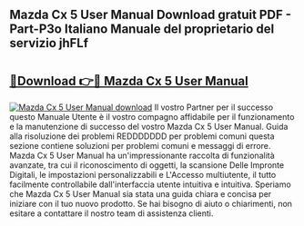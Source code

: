 ## Mazda Cx 5 User Manual Download gratuit PDF - Part-P3o Italiano Manuale del proprietario del servizio jhFLf

# <h2><a href="http://dffpwbc.blite.top/?on=Mazda+Cx+5+User+Manual">🔗Download 👉🔴 Mazda Cx 5 User Manual</a></h2>

[![Mazda Cx 5 User Manual download](https://i.imgur.com/lujVjoI.png)](http://dffpwbc.blite.top/?on=Mazda+Cx+5+User+Manual)
Il vostro Partner per il successo questo Manuale Utente è il vostro compagno affidabile per il funzionamento e la manutenzione di successo del vostro Mazda Cx 5 User Manual. Guida alla risoluzione dei problemi REDDDDDDD per problemi comuni questa sezione contiene soluzioni per problemi comuni e messaggi di errore. Mazda Cx 5 User Manual ha un'impressionante raccolta di funzionalità avanzate, tra cui il riconoscimento di oggetti, la scansione Delle Impronte Digitali, le impostazioni personalizzabili e L'Accesso multiutente, il tutto facilmente controllabile dall'interfaccia utente intuitiva e intuitiva. Speriamo che Mazda Cx 5 User Manual sia stata una guida chiara e concisa per iniziare con il tuo nuovo prodotto. Se hai bisogno di aiuto o chiarimenti, non esitare a contattare il nostro team di assistenza clienti.
